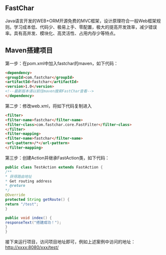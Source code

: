 ## FastChar
Java语言开发的WEB+ORM开源免费的MVC框架，设计原理符合一般Web框架规则。学习成本低、代码少、极易上手、零配置，极大的提高开发效率，减少错误率。具有高并发、模块化、高灵活性、占用内存少等特点。

## Maven搭建项目

第一步：在pom.xml中加入fastchar的maven，如下代码：

```Html
<dependency>
<groupId>com.fastchar</groupId>
<artifactId>fastchar</artifactId>
<version>1.0</version>
<!--最新版本请以前往maven搜索FastChar查看-->
</dependency>
```

第二步：修改web.xml，将如下代码复制进入

```Html
<filter>
<filter-name>fastchar</filter-name>
<filter-class>com.fastchar.core.FastFilter</filter-class>
</filter>
<filter-mapping>
<filter-name>fastchar</filter-name>
<url-pattern>/*</url-pattern>
</filter-mapping>
```

第三步：创建Action并继承FastAction类，如下代码：

```java
public class TestAction extends FastAction {
/**
* 获得路由地址
* Get routing address
* @return
*/
@Override
protected String getRoute() {
return "/test";
}

public void index() {
responseText("搭建成功！");
}
}
```

接下来运行项目，访问项目地址即可，例如上述案例中访问的地址：[http://xxxx:8080/xxx/test/](http://xxxx:8080/xxx/test/)
